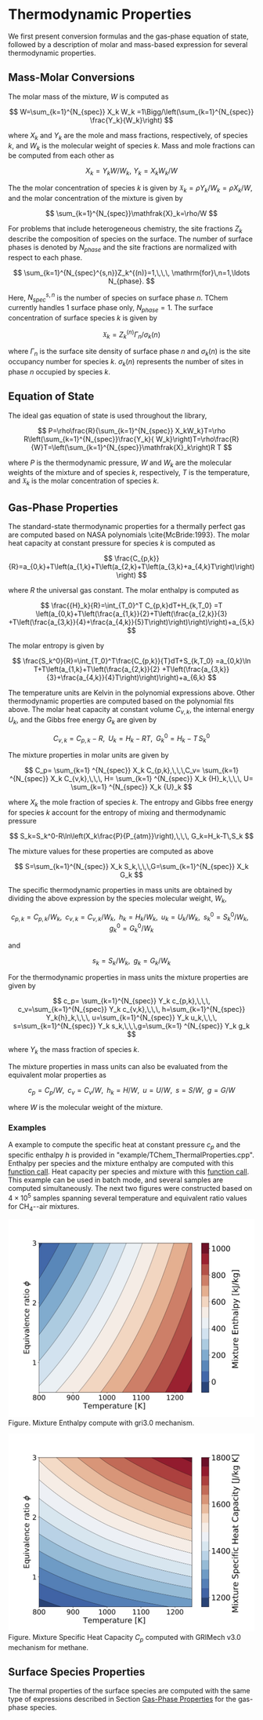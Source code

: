 # Thermodynamic Properties

We first present conversion formulas and the gas-phase equation of state, followed by a description of molar and mass-based expression for several thermodynamic properties.

## Mass-Molar Conversions

The molar mass of the mixture, $W$ is computed as

$$
W=\sum_{k=1}^{N_{spec}} X_k W_k
=1\Bigg/\left(\sum_{k=1}^{N_{spec}} \frac{Y_k}{W_k}\right)
$$

where $X_k$ and $Y_k$ are the mole and mass fractions, respectively, of species $k$, and $W_k$ is the molecular weight of species $k$. Mass and mole fractions can be computed from each other as

$$
X_k=Y_k W/W_k,\,\, Y_k=X_kW_k/W
$$

The the molar concentration of species $k$ is given by $\mathfrak{X}_k=\rho Y_k/W_k=\rho X_k/W$, and the molar concentration of the mixture is given by

$$
\sum_{k=1}^{N_{spec}}\mathfrak{X}_k=\rho/W
$$

For problems that include heterogeneous chemistry, the site fractions $Z_k$ describe the composition of species on the surface. The number of surface phases is denoted by $N_{phase}$ and the site fractions are normalized with respect to each phase.

$$
  \sum_{k=1}^{N_{spec}^{s,n}}Z_k^{(n)}=1,\,\,\, \mathrm{for}\,n=1,\ldots N_{phase}.
$$

Here, $N_{spec}^{s,n}$ is the number of species on surface phase $n$. TChem currently handles $1$ surface phase only, $N_{phase}=1$. The surface concentration of surface species $k$ is given by

$$
  \mathfrak{X}_k=Z_k^{(n)} \Gamma_n\big/\sigma_k(n)
$$

where $\Gamma_n$ is the surface site density of surface phase $n$ and $\sigma_k(n)$ is the site occupancy number for species $k$. $\sigma_k(n)$ represents the number of sites in phase $n$ occupied by species $k$.

## Equation of State    

The ideal gas equation of state is used throughout the library,

$$
P=\rho\frac{R}{\sum_{k=1}^{N_{spec}} X_kW_k}T=\rho R\left(\sum_{k=1}^{N_{spec}}\frac{Y_k}{ W_k}\right)T=\rho\frac{R}{W}T=\left(\sum_{k=1}^{N_{spec}}\mathfrak{X}_k\right)R T
$$

where $P$ is the thermodynamic pressure, $W$ and $W_k$ are the molecular weights of the mixture and of species $k$, respectively, $T$ is the temperature, and $\mathfrak{X}_k$ is the molar concentration of species $k$.

## Gas-Phase Properties

The standard-state thermodynamic properties for a thermally perfect gas are computed based on NASA polynomials \cite{McBride:1993}. The molar heat capacity at constant pressure for species $k$ is computed as

$$
\frac{C_{p,k}}{R}=a_{0,k}+T\left(a_{1,k}+T\left(a_{2,k}+T\left(a_{3,k}+a_{4,k}T\right)\right)\right)
$$

where $R$ the universal gas constant. The molar enthalpy is computed as

$$
\frac{{H}_k}{R}=\int_{T_0}^T C_{p,k}dT+H_{k,T_0}
=T \left(a_{0,k}+T\left(\frac{a_{1,k}}{2}+T\left(\frac{a_{2,k}}{3}
+T\left(\frac{a_{3,k}}{4}+\frac{a_{4,k}}{5}T\right)\right)\right)\right)+a_{5,k}
$$

The molar entropy is given by

$$
\frac{S_k^0}{R}=\int_{T_0}^T\frac{C_{p,k}}{T}dT+S_{k,T_0}
=a_{0,k}\ln T+T\left(a_{1,k}+T\left(\frac{a_{2,k}}{2}
+T\left(\frac{a_{3,k}}{3}+\frac{a_{4,k}}{4}T\right)\right)\right)+a_{6,k}
$$

The temperature units are Kelvin in the polynomial expressions above. Other thermodynamic properties are computed based on the polynomial fits above. The molar heat capacity at constant volume $C_{v,k}$, the internal energy $U_{k}$, and the Gibbs free energy $G_{k}$ are given by

$$
C_{v,k}=C_{p,k}-R,\,\,\,U_{k}=H_{k} - R T,\,\,\, G_k^0 = H_k-T\,S_{k}^0
$$

The mixture properties in molar units are given by

$$
C_p= \sum_{k=1} ^{N_{spec}} X_k C_{p,k},\,\,\,C_v= \sum_{k=1} ^{N_{spec}} X_k C_{v,k},\,\,\,
H= \sum_{k=1} ^{N_{spec}} X_k {H}_k,\,\,\, U= \sum_{k=1} ^{N_{spec}} X_k {U}_k
$$

where $X_k$ the mole fraction of species $k$. The entropy and Gibbs free energy for species $k$ account for the entropy of mixing and thermodynamic pressure

$$
S_k=S_k^0-R\ln\left(X_k\frac{P}{P_{atm}}\right),\,\,\, G_k=H_k-T\,S_k
$$

The mixture values for these properties are computed as above

$$
S=\sum_{k=1}^{N_{spec}} X_k S_k,\,\,\,G=\sum_{k=1}^{N_{spec}} X_k G_k
$$

The specific thermodynamic properties in mass units are obtained by dividing the above expression by the species molecular weight, $W_k$,

$$
c_{p,k}= C_{p,k}/W_k,\,\,\,c_{v,k}=C_{v,k}/W_k,\,\,\,h_k=H_k/W_k,\,\,\,u_k=U_k/W_k,\,\,\,
s_k^0= S_k^0/W_k,\,\,\,
g_k^0=G_k^0/W_k
$$

and

$$
s_k= S_k/W_k,\,\,\,g_k=G_k/W_k
$$

For the thermodynamic properties in mass units the mixture properties are given by

$$
c_p= \sum_{k=1}^{N_{spec}} Y_k c_{p,k},\,\,\, c_v=\sum_{k=1}^{N_{spec}} Y_k c_{v,k},\,\,\,
h=\sum_{k=1}^{N_{spec}} Y_k{h}_k,\,\,\, u=\sum_{k=1}^{N_{spec}} Y_k u_k,\,\,\,
s=\sum_{k=1}^{N_{spec}} Y_k s_k,\,\,\,g=\sum_{k=1} ^{N_{spec}} Y_k g_k
$$

where $Y_k$ the mass fraction of species $k$.

The mixture properties in mass units can also be evaluated from the equivalent molar properties as

$$
c_p=C_p/W,\,\,\,c_v=C_v/W,\,\,\,h_k=H/W,\,\,\,u=U/W,\,\,\,
s=S/W,\,\,\,g=G/W
$$

where $W$ is the molecular weight of the mixture.

### Examples

A example to compute the specific heat at constant pressure $c_{p}$ and the specific enthalpy $h$ is provided in "example/TChem_ThermalProperties.cpp". Enthalpy per species and the mixture enthalpy are computed with this [function call](#cxx-api-EnthalpyMass). Heat capacity per species and mixture with this [function call](#cxx-api-SpecificHeatCapacityPerMass). This example can be used in batch mode, and several samples are computed simultaneously. The next two figures were constructed based on $4\times 10^5$ samples spanning several temperature and equivalent ratio values for CH$_4$--air mixtures.


![Enthalpy](Figures/gri3.0_OneSample/MixtureEnthalpy.jpg)
Figure. Mixture Enthalpy compute with gri3.0 mechanism.

![SpecificHeatCapacity](Figures/gri3.0_OneSample/MixtureSpecificHeatCapacity.jpg)
Figure.  Mixture Specific Heat Capacity $C_p$ computed with GRIMech v3.0 mechanism for methane.


## Surface Species Properties

The thermal properties of the surface species are computed with the same type of expressions described in Section [Gas-Phase Properties](#gas-phaseproperties) for the gas-phase species.

<!-- ## Examples -->
